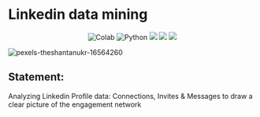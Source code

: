 # Linkedin data mining 

<div align="center">

![Colab](https://img.shields.io/badge/Google%20Colab-F9AB00.svg?style=for-the-badge&logo=Google-Colab&logoColor=white)
![Python](https://img.shields.io/badge/Python-3776AB.svg?style=for-the-badge&logo=Python&logoColor=yellow)
![](https://img.shields.io/badge/Plotly-3F4F75.svg?style=for-the-badge&logo=Plotly&logoColor=white)
![](https://img.shields.io/badge/pandas-150458.svg?style=for-the-badge&logo=pandas&logoColor=white)
![](https://img.shields.io/badge/NumPy-013243.svg?style=for-the-badge&logo=NumPy&logoColor=white)
</div>

![pexels-theshantanukr-16564260](https://github.com/Marouane-Elgoumiri/Linkedin_mining_data/assets/96888594/22b84d7a-f406-4744-b325-b6824b6bb343)

## Statement:
Analyzing Linkedin Profile data: Connections, Invites & Messages to draw a clear picture of the engagement network

